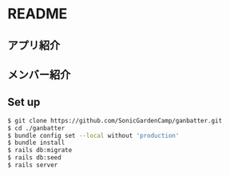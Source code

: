 # README

## アプリ紹介

## メンバー紹介

## Set up
```zsh
$ git clone https://github.com/SonicGardenCamp/ganbatter.git
$ cd ./ganbatter
$ bundle config set --local without 'production'
$ bundle install
$ rails db:migrate
$ rails db:seed
$ rails server
```

